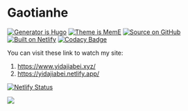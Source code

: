 # Gaotianhe

[![Generator is Hugo](https://img.shields.io/badge/Generator%20is-Hugo-ff4088?&logo=hugo)](https://github.com/gohugoio/hugo)
[![Theme is MemE](https://img.shields.io/badge/Theme%20is-MemE-2a6df4)](https://github.com/reuixiy/hugo-theme-meme)
[![Source on GitHub](https://img.shields.io/badge/Source%20on-GitHub-181717?&logo=github)](https://github.com/Gaotianhe/yidajiabei.xyz)
[![Built on Netlify](https://img.shields.io/badge/Built%20on-Netlify-00c7b7?&logo=netlify)](https://www.netlify.com/)
[![Codacy Badge](https://app.codacy.com/project/badge/Grade/3868a101aefb47ae9a9f0d92d5b46830)](https://www.codacy.com/manual/Gaotianhe/yidajiabei.xyz?utm_source=github.com&amp;utm_medium=referral&amp;utm_content=Gaotianhe/yidajiabei.xyz&amp;utm_campaign=Badge_Grade)

You can visit these link to watch my site:

1. https://www.yidajiabei.xyz/
2. https://yidajiabei.netlify.app/

[![Netlify Status](https://api.netlify.com/api/v1/badges/97b3c50b-ef38-4cf3-9d47-7072043dba30/deploy-status)](https://app.netlify.com/sites/yidajiabei/deploys)


<a rel="license" href="http://creativecommons.org/licenses/by-nc-sa/4.0/"><img style="border-width:0" src="https://i.creativecommons.org/l/by-nc-sa/4.0/88x31.png" /></a>
